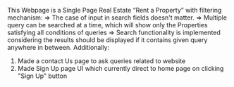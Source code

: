 This Webpage is a Single Page Real Estate “Rent a Property” with filtering mechanism:
=> The case of input in search fields doesn't matter.
=> Multiple query can be searched at a time, which will show only the Properties satisfying all conditions of queries 
=> Search functionality is implemented considering the results should be displayed if it contains given query anywhere in between.
Additionally:
1. Made a contact Us page to ask queries related to website
2. Made Sign Up page UI which currently direct to home page on clicking "Sign Up" button
